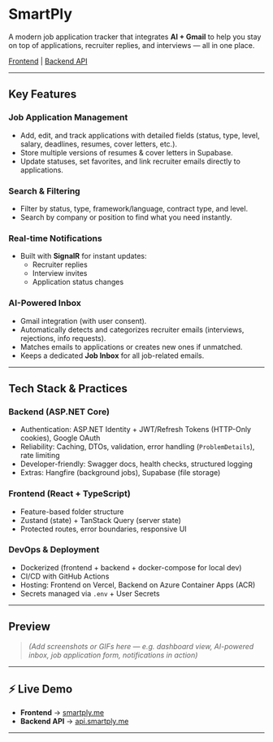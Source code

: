 # SmartPly

A modern job application tracker that integrates **AI + Gmail** to help you stay on top of applications, recruiter replies, and interviews — all in one place.

[Frontend](https://smartply.me) | [Backend API](https://api.smartply.me)

---

## Key Features

### Job Application Management

- Add, edit, and track applications with detailed fields (status, type, level, salary, deadlines, resumes, cover letters, etc.).
- Store multiple versions of resumes & cover letters in Supabase.
- Update statuses, set favorites, and link recruiter emails directly to applications.

### Search & Filtering

- Filter by status, type, framework/language, contract type, and level.
- Search by company or position to find what you need instantly.

### Real-time Notifications

- Built with **SignalR** for instant updates:
  - Recruiter replies
  - Interview invites
  - Application status changes

### AI-Powered Inbox

- Gmail integration (with user consent).
- Automatically detects and categorizes recruiter emails (interviews, rejections, info requests).
- Matches emails to applications or creates new ones if unmatched.
- Keeps a dedicated **Job Inbox** for all job-related emails.

---

## Tech Stack & Practices

### Backend (ASP.NET Core)

- Authentication: ASP.NET Identity + JWT/Refresh Tokens (HTTP-Only cookies), Google OAuth
- Reliability: Caching, DTOs, validation, error handling (`ProblemDetails`), rate limiting
- Developer-friendly: Swagger docs, health checks, structured logging
- Extras: Hangfire (background jobs), Supabase (file storage)

### Frontend (React + TypeScript)

- Feature-based folder structure
- Zustand (state) + TanStack Query (server state)
- Protected routes, error boundaries, responsive UI

### DevOps & Deployment

- Dockerized (frontend + backend + docker-compose for local dev)
- CI/CD with GitHub Actions
- Hosting: Frontend on Vercel, Backend on Azure Container Apps (ACR)
- Secrets managed via `.env` + User Secrets

---

## Preview

> _(Add screenshots or GIFs here — e.g. dashboard view, AI-powered inbox, job application form, notifications in action)_

---

## ⚡ Live Demo

- **Frontend** → [smartply.me](https://smartply.me)
- **Backend API** → [api.smartply.me](https://api.smartply.me)

---
